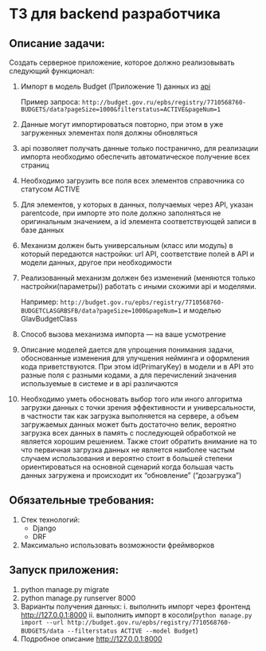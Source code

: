 # ТЗ для backend разработчика

## Описание задачи:
Создать серверное приложение, которое должно реализовывать следующий функционал:

1. Импорт в модель Budget (Приложение 1) данных из [api](http://budget.gov.ru/epbs/faces/p/%D0%94%D0%B0%D0%BD%D0%BD%D1%8B%D0%B5%20%D0%B8%20%D1%81%D0%B5%D1%80%D0%B2%D0%B8%D1%81%D1%8B/opendata?code=7710568760-BUDGETS&_adf.ctrl-state=9j2lrpn45_123&regionId=66)

   Пример запроса: 
      ```http://budget.gov.ru/epbs/registry/7710568760-BUDGETS/data?pageSize=1000&filterstatus=ACTIVE&pageNum=1```
2. Данные могут импортироваться повторно, при этом в уже загруженных элементах поля должны обновляться   
3. api позволяет получать данные только постранично, для реализации импорта необходимо обеспечить автоматическое получение всех страниц
4. Необходимо загрузить все поля всех элементов справочника со статусом ACTIVE
5. Для элементов, у которых в данных, получаемых через API, указан parentcode,  при импорте это поле должно заполняться не оригинальным значением, а id элемента соответствующей записи в базе данных 
6. Механизм должен быть универсальным (класс или модуль) в который передаются настройки: url API, соответствие полей в API и модели данных, другое при необходимости
7. Реализованный механизм должен без изменений (меняются только настройки(параметры)) работать с иными схожими api и моделями.

   Например: ```http://budget.gov.ru/epbs/registry/7710568760-BUDGETCLASGRBSFB/data?pageSize=1000&pageNum=1```
   и моделью GlavBudgetClass
8. Способ вызова механизма импорта — на ваше усмотрение
9. Описание моделей дается для упрощения понимания задачи, обоснованные изменения для улучшения нейминга и оформления кода приветствуются. При этом id(PrimaryKey) в модели и в API это разные поля с разными кодами, а для перечислений значения используемые в системе и в api различаются
10. Необходимо уметь обосновать выбор того или иного алгоритма загрузки данных с точки зрения эффективности и универсальности, в частности так как загрузка выполняется на сервере, а объем загружаемых данных может быть достаточно велик, вероятно загрузка всех данных в память с последующей обработкой не является хорошим решением. Также стоит обратить внимание на то что первичная загрузка данных не является наиболее частым случаем использования и вероятно стоит в большей степени ориентироваться на основной сценарий когда большая часть данных загружена и происходит их “обновление” (“дозагрузка”)

## Обязательные требования:
1. Стек технологий:
   * Django
   * DRF
2. Максимально использовать возможности фреймворков
    
## Запуск приложения:
1. python manage.py migrate
1. python manage.py runserver 8000
3. Варианты получения данных:
	i.  выполнить импорт через фронтенд http://127.0.0.1:8000
	ii. выполнить импорт в косоли(```python manage.py import --url http://budget.gov.ru/epbs/registry/7710568760-BUDGETS/data --filterstatus ACTIVE --model Budget```)
4. Подробное описание http://127.0.0.1:8000
